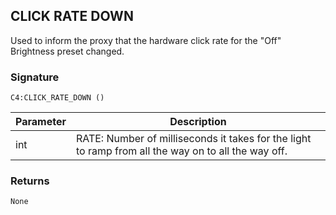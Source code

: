 ## CLICK RATE DOWN

Used to inform the proxy that the hardware click rate for the "Off" Brightness preset changed.

### Signature

`C4:CLICK_RATE_DOWN ()`


| Parameter | Description |
| --- | --- |
| int | RATE: Number of milliseconds it takes for the light to ramp from all the way on to all the way off. |


### Returns

`None`